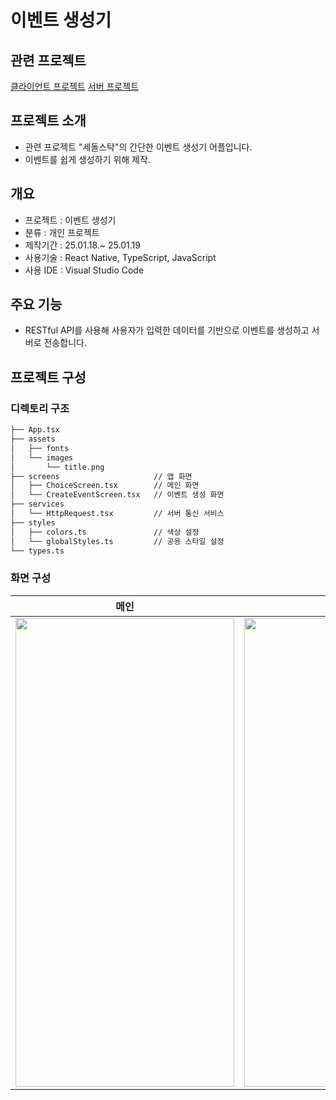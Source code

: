 # 이벤트 생성기

## 관련 프로젝트
[클라이언트 프로젝트](https://github.com/SseongWoo/SedolStock)
[서버 프로젝트](https://github.com/SseongWoo/SedolStock_Server)

## 프로젝트 소개
- 관련 프로젝트 "세돌스탁"의 간단한 이벤트 생성기 어플입니다.
- 이벤트를 쉽게 생성하기 위해 제작.

## 개요
- 프로젝트 : 이벤트 생성기
- 분류 : 개인 프로젝트
- 제작기간 : 25.01.18.~ 25.01.19
- 사용기술 : React Native, TypeScript, JavaScript
- 사용 IDE : Visual Studio Code

## 주요 기능
- RESTful API를 사용해 사용자가 입력한 데이터를 기반으로 이벤트를 생성하고 서버로 전송합니다.

## 프로젝트 구성

### 디렉토리 구조
```sh
├── App.tsx
├── assets
│   ├── fonts
│   └── images
│       └── title.png
├── screens                     // 앱 화면
│   ├── ChoiceScreen.tsx        // 메인 화면
│   └── CreateEventScreen.tsx   // 이벤트 생성 화면
├── services
│   └── HttpRequest.tsx         // 서버 통신 서비스
├── styles
│   ├── colors.ts               // 색상 설정
│   └── globalStyles.ts         // 공용 스타일 설정
└── types.ts
```

### 화면 구성
|메인|이벤트 생성|
|:---:|:---:|
|<img src = "https://github.com/user-attachments/assets/bfebbb9c-4bb2-4b8b-a065-1dd1368f1953" width="350" height="750">|<img src = "https://github.com/user-attachments/assets/3e7fb196-98c0-4016-87ab-28176eed72a3" width="350" height="750">|
